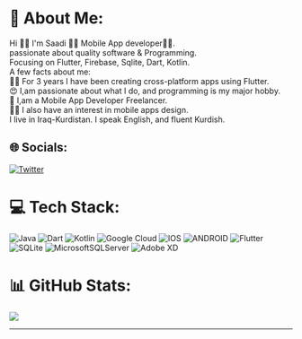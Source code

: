 # 💫 About Me:
Hi 👋🏻 I'm Saadi 💙📱 Mobile App developer👩‍💻.<br>passionate about quality software & Programming.<br>Focusing on Flutter, Firebase, Sqlite, Dart, Kotlin.<br>A few facts about me:<br>👩‍💻 For 3 years I have been creating cross-platform apps using Flutter.<br>😍 I,am passionate about what I do, and programming is my major hobby.<br>💙 I,am a Mobile App Developer Freelancer.<br>✍🏻 I also have an interest in mobile apps design.<br>I live in Iraq-Kurdistan. I speak English, and fluent Kurdish.
## 🌐 Socials:

[![Twitter](https://img.shields.io/badge/Twitter-%231DA1F2.svg?logo=Twitter&logoColor=white)](https://twitter.com/sa3diprogrammer) 
# 💻 Tech Stack:

![Java](https://img.shields.io/badge/java-%23ED8B00.svg?style=for-the-badge&logo=java&logoColor=white) ![Dart](https://img.shields.io/badge/dart-%230175C2.svg?style=for-the-badge&logo=dart&logoColor=white) ![Kotlin](https://img.shields.io/badge/kotlin-%230095D5.svg?style=for-the-badge&logo=kotlin&logoColor=white) ![Google Cloud](https://img.shields.io/badge/Google%20Cloud-%234285F4.svg?style=for-the-badge&logo=google-cloud&logoColor=white) ![IOS](https://img.shields.io/badge/IOS-%2320232a.svg?style=for-the-badge&logo=apple&logoColor=white) ![ANDROID](https://img.shields.io/badge/android-%2320232a.svg?style=for-the-badge&logo=android&logoColor=%a4c639) ![Flutter](https://img.shields.io/badge/Flutter-%2302569B.svg?style=for-the-badge&logo=Flutter&logoColor=white) ![SQLite](https://img.shields.io/badge/sqlite-%2307405e.svg?style=for-the-badge&logo=sqlite&logoColor=white) ![MicrosoftSQLServer](https://img.shields.io/badge/Microsoft%20SQL%20Sever-CC2927?style=for-the-badge&logo=microsoft%20sql%20server&logoColor=white) ![Adobe XD](https://img.shields.io/badge/Adobe%20XD-470137?style=for-the-badge&logo=Adobe%20XD&logoColor=#FF61F6)
# 📊 GitHub Stats:
![](https://github-readme-stats.vercel.app/api?username=Sa3diDeveloper&theme=dark&hide_border=true&include_all_commits=true&count_private=true)<br/>


---
<!-- [![](https://visitcount.itsvg.in/api?id=Sa3diDeveloper&icon=0&color=0)](https://visitcount.itsvg.in)

 -->
<!-- Proudly created with GPRM ( https://gprm.itsvg.in ) -->
